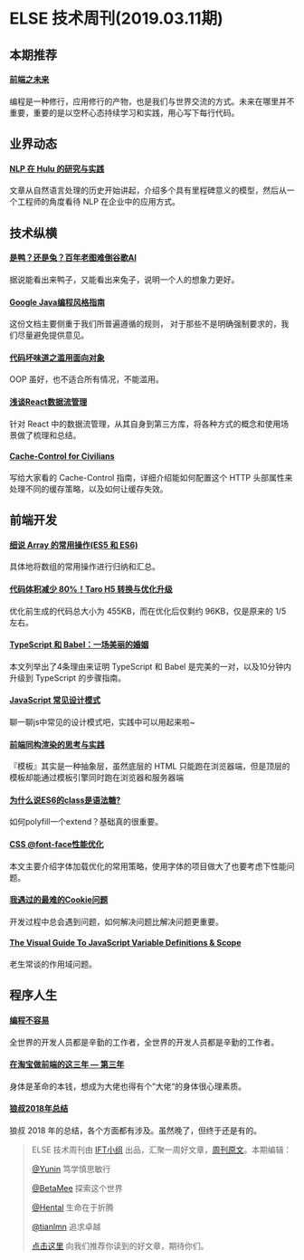 # ELSE 技术周刊(2019.03.11期)
## 本期推荐

#### [前端之未来](https://zhuanlan.zhihu.com/p/58535019)

编程是一种修行，应用修行的产物，也是我们与世界交流的方式。未来在哪里并不重要，重要的是以空杯心态持续学习和实践，用心写下每行代码。

## 业界动态

#### [NLP 在 Hulu 的研究与实践](https://www.infoq.cn/article/9RGNGCZLkO*2gt5HvQwg)

文章从自然语言处理的历史开始讲起，介绍多个具有里程碑意义的模型，然后从一个工程师的角度看待 NLP 在企业中的应用方式。



## 技术纵横

#### [是鸭？还是兔？百年老图难倒谷歌AI](https://mp.weixin.qq.com/s/aRAkCRm4cJ4MQz_wQSDcsw)
据说能看出来鸭子，又能看出来兔子，说明一个人的想象力更好。
#### [Google Java编程风格指南](http://www.hawstein.com/posts/google-java-style.html)

这份文档主要侧重于我们所普遍遵循的规则， 对于那些不是明确强制要求的，我们尽量避免提供意见。

#### [代码坏味道之滥用面向对象](https://juejin.im/post/5c8121c26fb9a04a0956d3d5)

OOP 虽好，也不适合所有情况，不能滥用。
#### [浅谈React数据流管理](https://mp.weixin.qq.com/s?__biz=MjM5MDI3MjA5MQ==&mid=2697268206&idx=1&sn=cadfaf07e3f8b5666da1e4e5e1d68181)

针对 React 中的数据流管理，从其自身到第三方库，将各种方式的概念和使用场景做了梳理和总结。
#### [Cache-Control for Civilians](https://csswizardry.com/2019/03/cache-control-for-civilians/)

写给大家看的 Cache-Control 指南，详细介绍能如何配置这个 HTTP 头部属性来处理不同的缓存策略，以及如何让缓存失效。


## 前端开发
#### [细说 Array 的常用操作(ES5 和 ES6)](https://segmentfault.com/a/1190000018448643)

具体地将数组的常用操作进行归纳和汇总。
#### [代码体积减少 80%！Taro H5 转换与优化升级](https://www.infoq.cn/article/XkGVKMuMw_zqXw3Plh51)

优化前生成的代码总大小为 455KB，而在优化后仅剩约 96KB，仅是原来的 1/5 左右。
#### [TypeScript 和 Babel：一场美丽的婚姻](https://juejin.im/post/5c822e426fb9a04a0a5ffb49)

本文列举出了4条理由来证明 TypeScript 和 Babel 是完美的一对，以及10分钟内升级到 TypeScript 的步骤指南。

#### [JavaScript 常见设计模式](https://juejin.im/post/5c80f57f51882532cd57b64d)

聊一聊js中常见的设计模式吧，实践中可以用起来啦~

#### [前端同构渲染的思考与实践](https://juejin.im/post/5c821dc45188257e1f2915b1)

『模板』其实是一种抽象层，虽然底层的 HTML 只能跑在浏览器端，但是顶层的模板却能通过模板引擎同时跑在浏览器和服务器端

#### [为什么说ES6的class是语法糖?](https://juejin.im/post/5c820d0e6fb9a04a0c2f3e12)

如何polyfill一个extend？基础真的很重要。

#### [CSS @font-face性能优化](https://juejin.im/post/5c7e578de51d4541c11413fc)

本文主要介绍字体加载优化的常用策略，使用字体的项目做大了也要考虑下性能问题。
#### [我遇过的最难的Cookie问题](https://mp.weixin.qq.com/s/UxySd528XMxsyD7GBC96EQ)

开发过程中总会遇到问题，如何解决问题比解决问题更重要。

#### [The Visual Guide To JavaScript Variable Definitions & Scope](https://medium.com/@js_tut/the-visual-guide-to-javascript-variable-definitions-scope-abfb86edad)

老生常谈的作用域问题。


## 程序人生
#### [编程不容易](https://zhuanlan.zhihu.com/p/58535019)

全世界的开发人员都是辛勤的工作者，全世界的开发人员都是辛勤的工作者。
#### [在淘宝做前端的这三年 — 第三年](https://mp.weixin.qq.com/s/bqnLtbbiFa7rlKPyMwb-Fw)

身体是革命的本钱，想成为大佬也得有个”大佬“的身体很心理素质。

#### [狼叔2018年总结](https://zhuanlan.zhihu.com/p/58327805)

狼叔 2018 年的总结，各个方面都有涉及。虽然晚了，但终于还是有的。



> ELSE 技术周刊由 [IFT小组](https://github.com/CtripFE) 出品，汇聚一周好文章，[周刊原文](https://zhuanlan.zhihu.com/p/58878725)。本期编辑：
> 
> [@Yunin](https://github.com/Yunin) 笃学慎思敏行
> 
> [@BetaMee](https://github.com/BetaMee) 探索这个世界
> 
> [@Hental](https://github.com/Hental) 生命在于折腾
> 
> [@tianlmn](https://github.com/tianlmn) 追求卓越
>
> [点击这里](https://github.com/CtripFE/fe-weekly/issues) 向我们推荐你读到的好文章，期待你们。
